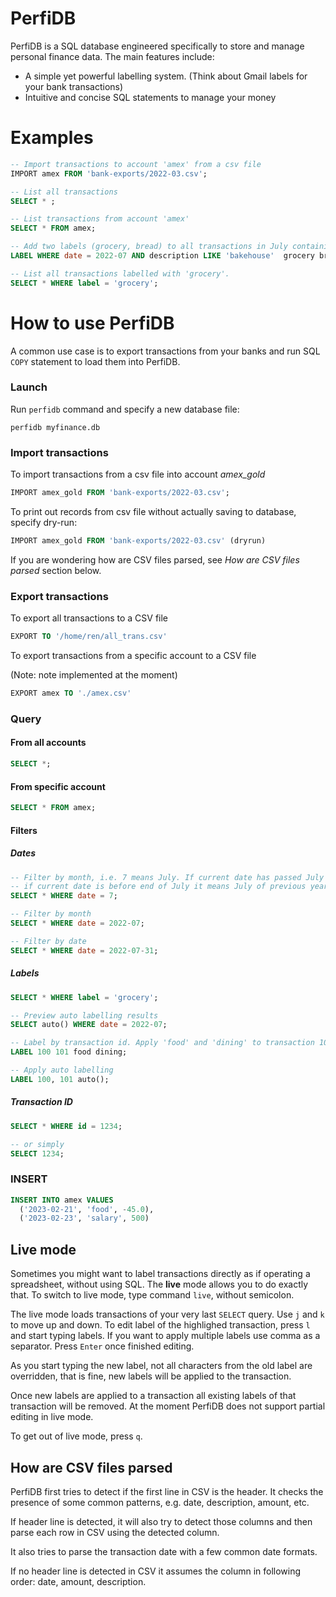 # PerfiDB

PerfiDB is a SQL database engineered specifically to store and manage personal finance data. The main features include:

- A simple yet powerful labelling system. (Think about Gmail labels for your bank transactions)
- Intuitive and concise SQL statements to manage your money


# Examples
```sql
-- Import transactions to account 'amex' from a csv file
IMPORT amex FROM 'bank-exports/2022-03.csv';

-- List all transactions
SELECT * ;

-- List transactions from account 'amex'
SELECT * FROM amex;

-- Add two labels (grocery, bread) to all transactions in July containing description text 'bakehouse'
LABEL WHERE date = 2022-07 AND description LIKE 'bakehouse'  grocery bread;

-- List all transactions labelled with 'grocery'.
SELECT * WHERE label = 'grocery';
```

# How to use PerfiDB
A common use case is to export transactions from your banks and run SQL `COPY` statement to load them into PerfiDB.

### Launch
Run `perfidb` command and specify a new database file:
```
perfidb myfinance.db
```

### Import transactions
To import transactions from a csv file into account _amex_gold_
```sql
IMPORT amex_gold FROM 'bank-exports/2022-03.csv';
```

To print out records from csv file without actually saving to database, specify dry-run:
```sql
IMPORT amex_gold FROM 'bank-exports/2022-03.csv' (dryrun)
```

If you are wondering how are CSV files parsed, see _How are CSV files parsed_ section below.

### Export transactions
To export all transactions to a CSV file
```sql
EXPORT TO '/home/ren/all_trans.csv'
```

To export transactions from a specific account to a CSV file

(Note: note implemented at the moment)
```sql
EXPORT amex TO './amex.csv'
```

### Query

#### From all accounts
```sql
SELECT *;
```

#### From specific account
```sql
SELECT * FROM amex;
```

#### Filters
##### Dates
```sql
-- Filter by month, i.e. 7 means July. If current date has passed July it means July of current year,
-- if current date is before end of July it means July of previous year.
SELECT * WHERE date = 7;

-- Filter by month
SELECT * WHERE date = 2022-07;

-- Filter by date
SELECT * WHERE date = 2022-07-31;
```

##### Labels
```sql
SELECT * WHERE label = 'grocery';

-- Preview auto labelling results
SELECT auto() WHERE date = 2022-07;

-- Label by transaction id. Apply 'food' and 'dining' to transaction 100 and 201.
LABEL 100 101 food dining;

-- Apply auto labelling 
LABEL 100, 101 auto();
```

##### Transaction ID
```sql
SELECT * WHERE id = 1234;

-- or simply
SELECT 1234;
```

### INSERT
```sql
INSERT INTO amex VALUES
  ('2023-02-21', 'food', -45.0),
  ('2023-02-23', 'salary', 500)
```

## Live mode
Sometimes you might want to label transactions directly as if operating a spreadsheet, without using SQL. The **live** mode allows you to do exactly that. To switch to live mode, type command `live`, without semicolon.

The live mode loads transactions of your very last `SELECT` query. Use `j` and `k` to move up and down. To edit label of the highlighed transaction, press `l` and start typing labels. If you want to apply multiple labels use comma as a separator. Press `Enter` once finished editing.

As you start typing the new label, not all characters from the old label are overridden, that is fine, new labels will be applied to the transaction.

Once new labels are applied to a transaction all existing labels of that transaction will be removed. At the moment PerfiDB does not support partial editing in live mode.

To get out of live mode, press `q`.

## How are CSV files parsed

PerfiDB first tries to detect if the first line in CSV is the header. It checks the presence of some common patterns, e.g. date, description, amount, etc. 

If header line is detected, it will also try to detect those columns and then parse each row in CSV using the detected column.

It also tries to parse the transaction date with a few common date formats.

If no header line is detected in CSV it assumes the column in following order: date, amount, description.
